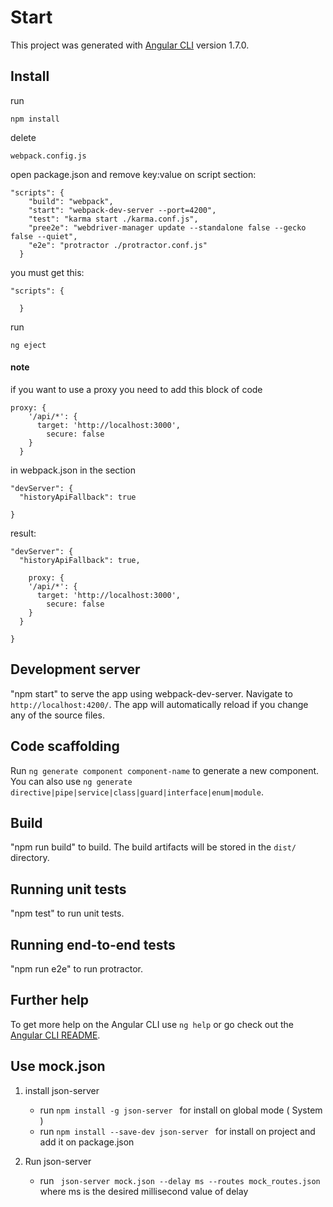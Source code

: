 # Start

This project was generated with [Angular CLI](https://github.com/angular/angular-cli) version 1.7.0.

## Install
run 
```
npm install
```
delete 
```
webpack.config.js
```
open package.json and remove key:value on script section:
```
"scripts": {
    "build": "webpack",
    "start": "webpack-dev-server --port=4200",
    "test": "karma start ./karma.conf.js",
    "pree2e": "webdriver-manager update --standalone false --gecko false --quiet",
    "e2e": "protractor ./protractor.conf.js"
  }
```
you must get this:
```
"scripts": {

  }
```
run
```
ng eject
```

#### note
if you want to use a proxy you need to add this block of code 
```
proxy: {
    '/api/*': {
      target: 'http://localhost:3000',
        secure: false
    }
  }
```
in webpack.json in the section
```
"devServer": {
  "historyApiFallback": true

}
```
result:
```
"devServer": {
  "historyApiFallback": true,

    proxy: {
    '/api/*': {
      target: 'http://localhost:3000',
        secure: false
    }
  }

} 
```


## Development server

"npm start" to serve the app using webpack-dev-server. Navigate to `http://localhost:4200/`. The app will automatically reload if you change any of the source files.

## Code scaffolding

Run `ng generate component component-name` to generate a new component. You can also use `ng generate directive|pipe|service|class|guard|interface|enum|module`.

## Build

"npm run build" to build. The build artifacts will be stored in the `dist/` directory.

## Running unit tests

"npm test" to run unit tests.

## Running end-to-end tests

"npm run e2e" to run protractor.

## Further help

To get more help on the Angular CLI use `ng help` or go check out the [Angular CLI README](https://github.com/angular/angular-cli/blob/master/README.md).

## Use mock.json

1. install json-server
   - run ```npm install -g json-server ``` for install on global mode ( System )
   - run ```npm install --save-dev json-server ``` for install on project and add it on package.json

2. Run json-server
   - run ``` json-server mock.json --delay ms --routes mock_routes.json``` where ms is the desired millisecond value of delay
